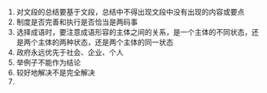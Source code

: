 1. 对文段的总结要基于文段，总结中不得出现文段中没有出现的内容或要点
2. 制度是否完善和执行是否恰当是两码事
3. 选择成语时，要注意成语形容的主体之间的关系，是一个主体的不同状态，还是两个主体的两种状态，还是两个主体的同一状态
4. 政府永远优先于社会、企业、个人
5. 举例子不能作为结论
6. 较好地解决不是完全解决
7. 

